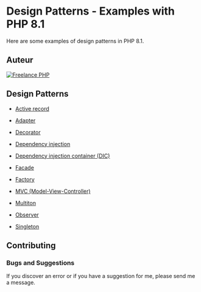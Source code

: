 # Design Patterns - Examples with PHP 8.1

Here are some examples of design patterns in PHP 8.1.


## Auteur

[![Freelance PHP](https://raw.githubusercontent.com/s-damian/medias/main/s-damian-logo.webp)](https://github.com/s-damian)


## Design Patterns

* [Active record](https://github.com/s-damian/design-patterns-php/tree/master/src/active-record)

* [Adapter](https://github.com/s-damian/design-patterns-php/tree/master/src/adapter)

* [Decorator](https://github.com/s-damian/design-patterns-php/tree/master/src/decorator)

* [Dependency injection](https://github.com/s-damian/design-patterns-php/tree/master/src/dependency-injection)

* [Dependency injection container (DIC)](https://github.com/s-damian/design-patterns-php/tree/master/src/dependency-injection-container)

* [Facade](https://github.com/s-damian/design-patterns-php/tree/master/src/facade)

* [Factory](https://github.com/s-damian/design-patterns-php/tree/master/src/factory)

* [MVC (Model-View-Controller)](https://github.com/s-damian/design-patterns-php/tree/master/src/mvc)

* [Multiton](https://github.com/s-damian/design-patterns-php/tree/master/src/multiton)

* [Observer](https://github.com/s-damian/design-patterns-php/tree/master/src/observer)

* [Singleton](https://github.com/s-damian/design-patterns-php/tree/master/src/singleton)


## Contributing

### Bugs and Suggestions

If you discover an error or if you have a suggestion for me, please send me a message.
